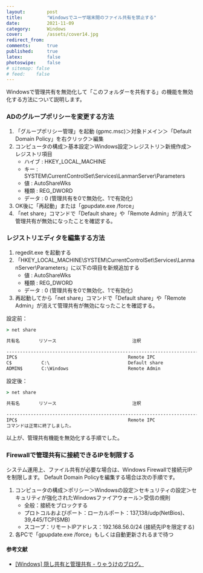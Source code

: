 ```yaml
---
layout:        post
title:         "Windowsでユーザ端末間のファイル共有を禁止する"
date:          2021-11-09
category:      Windows
cover:         /assets/cover14.jpg
redirect_from:
comments:      true
published:     true
latex:         false
photoswipe:    false
# sitemap: false
# feed:    false
---
```


Windowsで管理共有を無効化して「このフォルダーを共有する」の機能を無効化する方法について説明します。

### ADのグループポリシーを変更する方法

1. 「グループポリシー管理」を起動 (gpmc.msc)＞対象ドメイン＞「Default Domain Policy」を右クリック＞編集
2. コンピュータの構成＞基本設定＞Windows設定＞レジストリ＞新規作成＞レジストリ項目
    - ハイブ : HKEY_LOCAL_MACHINE
    - キー : SYSTEM\CurrentControlSet\Services\LanmanServer\Parameters
    - 値 : AutoShareWks
    - 種類 : REG_DWORD
    - データ : 0 (管理共有を0で無効化、1で有効化)
3. OK後に「再起動」または「gpupdate.exe /force」
4. 「net share」コマンドで「Default share」や「Remote Admin」が消えて管理共有が無効になったことを確認する。

### レジストリエディタを編集する方法

1. regedit.exe を起動する
2. 「HKEY_LOCAL_MACHINE\SYSTEM\CurrentControlSet\Services\LanmanServer\Parameters」に以下の項目を新規追加する
    - 値 : AutoShareWks
    - 種類 : REG_DWORD
    - データ : 0 (管理共有を0で無効化、1で有効化)
3. 再起動してから「net share」コマンドで「Default share」や「Remote Admin」が消えて管理共有が無効になったことを確認する。

設定前：
```cmd
> net share

共有名       リソース                            注釈

-------------------------------------------------------------------------------
IPC$                                         Remote IPC
C$           C:\                             Default share
ADMIN$       C:\Windows                      Remote Admin
```

設定後：
```cmd
> net share

共有名       リソース                            注釈

-------------------------------------------------------------------------------
IPC$                                         Remote IPC
コマンドは正常に終了しました。
```

以上が、管理共有機能を無効化する手順でした。

### Firewallで管理共有に接続できるIPを制限する

システム運用上、ファイル共有が必要な場合は、Windows Firewallで接続元IPを制限します。
Default Domain Policyを編集する場合は次の手順です。
1. コンピュータの構成＞ポリシー＞Windowsの設定＞セキュリティの設定＞セキュリティが強化されたWindowsファイアウォール＞受信の規則
    - 全般：接続をブロックする
    - プロトコルおよびポート：ローカルポート：137,138/udp(NetBios)、39,445/TCP(SMB)
    - スコープ：リモートIPアドレス：192.168.56.0/24  (接続先IPを限定する)
2. 各PCで「gpupdate.exe /force」もしくは自動更新されるまで待つ


#### 参考文献
- [\[Windows\] 隠し共有と管理共有 - りゃうけのブログ。](https://web.archive.org/web/20211125212218/http://www.hirno.net/~wind/blog/2016/02/windows-1.html)
